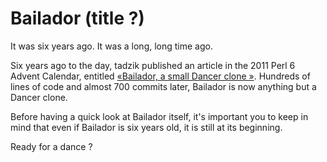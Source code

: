 # Bailador (title ?)

It was six years ago. It was a long, long time ago.

Six years ago to the day, tadzik published an article in the 2011 Perl 6 Advent Calendar, entitled [«Bailador, a small Dancer clone »](https://perl6advent.wordpress.com/2011/12/13/bailador-a-small-dancer-clone/). Hundreds of lines of code and almost 700 commits later, Bailador is now anything but a Dancer clone.

Before having a quick look at Bailador itself, it's important you to keep in mind that even if Bailador is six years old, it is still at its beginning.

Ready for a dance ?
